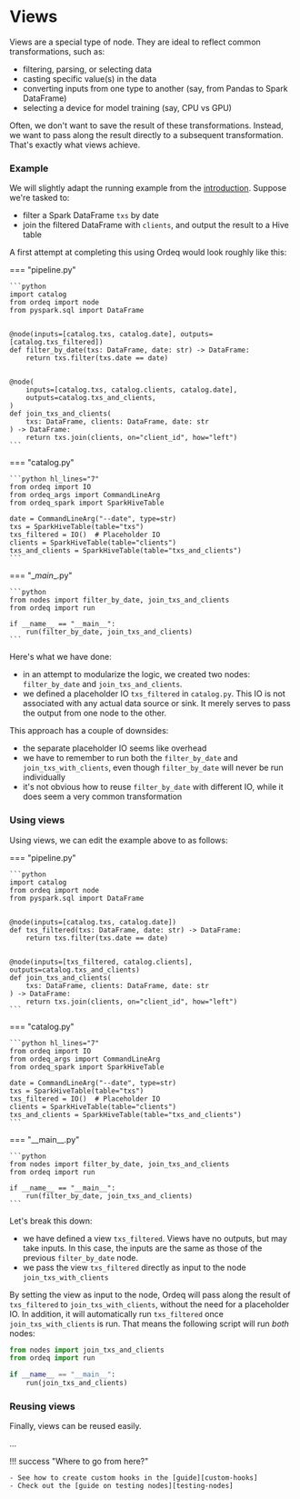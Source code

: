 # Views

Views are a special type of node.
They are ideal to reflect common transformations, such as:

- filtering, parsing, or selecting data
- casting specific value(s) in the data
- converting inputs from one type to another (say, from Pandas to Spark DataFrame)
- selecting a device for model training (say, CPU vs GPU)

Often, we don't want to save the result of these transformations.
Instead, we want to pass along the result directly to a subsequent transformation.
That's exactly what views achieve.

### Example

We will slightly adapt the running example from the [introduction].
Suppose we're tasked to:

- filter a Spark DataFrame `txs` by date
- join the filtered DataFrame with `clients`, and output the result to a Hive table

A first attempt at completing this using Ordeq would look roughly like this:

=== "pipeline.py"

    ```python
    import catalog
    from ordeq import node
    from pyspark.sql import DataFrame


    @node(inputs=[catalog.txs, catalog.date], outputs=[catalog.txs_filtered])
    def filter_by_date(txs: DataFrame, date: str) -> DataFrame:
        return txs.filter(txs.date == date)


    @node(
        inputs=[catalog.txs, catalog.clients, catalog.date],
        outputs=catalog.txs_and_clients,
    )
    def join_txs_and_clients(
        txs: DataFrame, clients: DataFrame, date: str
    ) -> DataFrame:
        return txs.join(clients, on="client_id", how="left")
    ```

=== "catalog.py"

    ```python hl_lines="7"
    from ordeq import IO
    from ordeq_args import CommandLineArg
    from ordeq_spark import SparkHiveTable

    date = CommandLineArg("--date", type=str)
    txs = SparkHiveTable(table="txs")
    txs_filtered = IO()  # Placeholder IO
    clients = SparkHiveTable(table="clients")
    txs_and_clients = SparkHiveTable(table="txs_and_clients")
    ```

=== "\__main__.py"

    ```python
    from nodes import filter_by_date, join_txs_and_clients
    from ordeq import run

    if __name__ == "__main__":
        run(filter_by_date, join_txs_and_clients)
    ```

Here's what we have done:

- in an attempt to modularize the logic, we created two nodes: `filter_by_date` and `join_txs_and_clients`.
- we defined a placeholder IO `txs_filtered` in `catalog.py`.
    This IO is not associated with any actual data source or sink.
    It merely serves to pass the output from one node to the other.

This approach has a couple of downsides:

- the separate placeholder IO seems like overhead
- we have to remember to run both the `filter_by_date` and `join_txs_with_clients`, even though `filter_by_date` will never be run individually
- it's not obvious how to reuse `filter_by_date` with different IO, while it does seem a very common transformation

### Using views

Using views, we can edit the example above to as follows:

=== "pipeline.py"

    ```python
    import catalog
    from ordeq import node
    from pyspark.sql import DataFrame


    @node(inputs=[catalog.txs, catalog.date])
    def txs_filtered(txs: DataFrame, date: str) -> DataFrame:
        return txs.filter(txs.date == date)


    @node(inputs=[txs_filtered, catalog.clients], outputs=catalog.txs_and_clients)
    def join_txs_and_clients(
        txs: DataFrame, clients: DataFrame, date: str
    ) -> DataFrame:
        return txs.join(clients, on="client_id", how="left")
    ```

=== "catalog.py"

    ```python hl_lines="7"
    from ordeq import IO
    from ordeq_args import CommandLineArg
    from ordeq_spark import SparkHiveTable

    date = CommandLineArg("--date", type=str)
    txs = SparkHiveTable(table="txs")
    txs_filtered = IO()  # Placeholder IO
    clients = SparkHiveTable(table="clients")
    txs_and_clients = SparkHiveTable(table="txs_and_clients")
    ```

=== "\_\_main\_\_.py"

    ```python
    from nodes import filter_by_date, join_txs_and_clients
    from ordeq import run

    if __name__ == "__main__":
        run(filter_by_date, join_txs_and_clients)
    ```

Let's break this down:

- we have defined a view `txs_filtered`. Views have no outputs, but may take inputs. In this case, the inputs are the same as those of the previous `filter_by_date` node.
- we pass the view `txs_filtered` directly as input to the node `join_txs_with_clients`

By setting the view as input to the node, Ordeq will pass along the result of `txs_filtered` to `join_txs_with_clients`, without the need for a placeholder IO.
In addition, it will automatically run `txs_filtered` once `join_txs_with_clients` is run.
That means the following script will run _both_ nodes:

```python
from nodes import join_txs_and_clients
from ordeq import run

if __name__ == "__main__":
    run(join_txs_and_clients)
```

### Reusing views

Finally, views can be reused easily.

...

!!! success "Where to go from here?"

    - See how to create custom hooks in the [guide][custom-hooks]
    - Check out the [guide on testing nodes][testing-nodes]

[custom-hooks]: ../../guides/custom_hooks.md
[introduction]: ../introduction.md
[testing-nodes]: ../../guides/testing_nodes.md
